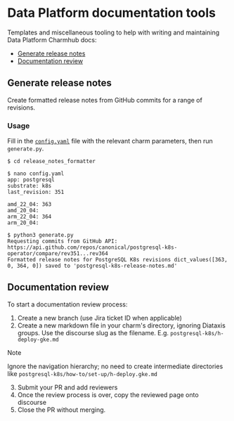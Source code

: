 # Data Platform documentation tools

Templates and miscellaneous tooling to help with writing and maintaining Data Platform Charmhub docs:
* [Generate release notes](#generate-release-notes)
* [Documentation review](#documentation-review)

## Generate release notes
Create formatted release notes from GitHub commits for a range of revisions.

### Usage
Fill in the [`config.yaml`](release_notes_formatter/config.yaml) file with the relevant charm parameters, then run `generate.py`.

```shell
$ cd release_notes_formatter

$ nano config.yaml
app: postgresql
substrate: k8s
last_revision: 351

amd_22_04: 363
amd_20_04: 
arm_22_04: 364
arm_20_04: 

$ python3 generate.py
Requesting commits from GitHub API: https://api.github.com/repos/canonical/postgresql-k8s-operator/compare/rev351...rev364
Formatted release notes for PostgreSQL K8s revisions dict_values([363, 0, 364, 0]) saved to 'postgresql-k8s-release-notes.md'
```

## Documentation review
To start a documentation review process:
1. Create a new branch (use Jira ticket ID when applicable)
2. Create a new markdown file in your charm's directory, ignoring Diataxis groups. Use the discourse slug as the filename.
E.g. `postgresql-k8s/h-deploy-gke.md`

> [!NOTE]  
> Ignore the navigation hierarchy; no need to create intermediate directories like `postgresql-k8s/how-to/set-up/h-deploy.gke.md`

3. Submit your PR and add reviewers
4. Once the review process is over, copy the reviewed page onto discourse
5. Close the PR without merging.
